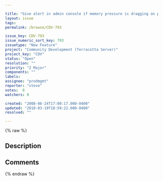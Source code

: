 ```yaml
---

title: "Give alert in admin console if memory pressure is dragging on performance in any node"
layout: issue
tags: 
permalink: /browse/CDV-793

issue_key: CDV-793
issue_numeric_sort_key: 793
issuetype: "New Feature"
project: "Community Development (Terracotta Server)"
project_key: "CDV"
status: "Open"
resolution: ""
priority: "2 Major"
components: ""
labels: 
assignee: "prodmgmt"
reporter: "steve"
votes:  0
watchers: 0

created: "2008-06-24T17:00:17.000-0400"
updated: "2010-03-19T18:59:22.000-0400"
resolved: ""

---
```




{% raw %}



## Description

<div markdown="1" class="description">



</div>

## Comments



{% endraw %}
